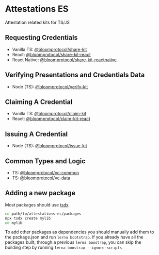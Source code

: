 # Attestations ES

Attestation related kits for TS/JS

## Requesting Credentials

- Vanilla TS: [@bloomprotocol/share-kit](./packages/share-kit)
- React: [@bloomprotocol/share-kit-react](./packages/share-kit-react)
- React Native: [@bloomprotocol/share-kit-reactnative](./packages/share-kit-reactnative)

## Verifying Presentations and Credentials Data

- Node (TS): [@bloomprotocol/verify-kit](./packages/verify-kit)

## Claiming A Credential

- Vanilla TS: [@bloomprotocol/claim-kit](./packages/claim-kit)
- React: [@bloomprotocol/claim-kit-react](./packages/claim-kit-react)

## Issuing A Credential

- Node (TS): [@bloomprotocol/issue-kit](./packages/issue-kit)

## Common Types and Logic

- TS: [@bloomprotocol/vc-common](./packages/vc-common)
- TS: [@bloomprotocol/vc-data](./packages/vc-data)

## Adding a new package

Most packages should use [tsdx](https://github.com/jaredpalmer/tsdx).

```bash
cd path/to/attestations-es/packages
npx tsdx create mylib
cd mylib
```

To add other packages as dependencies you should manually add them to the package.json and run `lerna bootstrap`. If you already have all the packages built, through a previous `lerna boostrap`, you can skip the building step by running `lerna boostrap --ignore-scripts`
